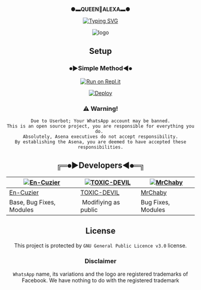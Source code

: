 <div align="center">

 **●▬QUEEN🧙ALEXA▬●**




<p align="center">
    <a href="https://github.com/TOXIC-DEVIL">
        <img
            src="https://readme-typing-svg.herokuapp.com?size=33&width=1000&lines=Welcome+To+QueenAlexa...+Thank+You+For+Visiting...."
            alt="Typing SVG"
        />
    </a>
</p>


<div align="center">

![logo](https://telegra.ph/file/b20bc54c41f6f8d85eeee.jpg)


    
## Setup
<div align="center">

  ### ⦁►Simple Method◄⦁
  
[![Run on Repl.it](https://repl.it/badge/github/quiec/whatsAlfa)](https://repl.it/@phaticusthiccy/WhatsAsena-QR)

[![Deploy](https://www.herokucdn.com/deploy/button.svg)](https://heroku.com/deploy?template=https://github.com/En-Cuzier/QUEEN-ALEXA)
     </div>



### ⚠️ Warning! 
```
Due to Userbot; Your WhatsApp account may be banned.
This is an open source project, you are responsible for everything you do. 
Absolutely, Asena executives do not accept responsibility.
By establishing the Asena, you are deemed to have accepted these responsibilities.
```

<div align="center">

## ╔═⦁►Developers◄⦁═╗
  <div align="center">
    
  [![En-Cuzier](https://github.com/En-Cuzier.png?size=100)](https://github.com/En-Cuzier) |  [![TOXIC-DEVIL](https://github.com/TOXIC-DEVIL.png?size=100)](https://github.TOXIC-DEVIL) | [![MrChaby](https://github.com/MrChaby.png?size=100)](https://github.com/MrChaby) 
----|----|----
[En-Cuzier](https://github.com/En-Cuzier)  | [TOXIC-DEVIL](https://github.TOXIC-DEVIL) | [MrChaby](https://github.MrChaby)
Base, Bug Fixes, Modules | Modifiying  as   public | Bug Fixes, Modules
  </div>
    




## License
This project is protected by `GNU General Public Licence v3.0` license.

### Disclaimer
`WhatsApp` name, its variations and the logo are registered trademarks of Facebook. We have nothing to do with the registered trademark
